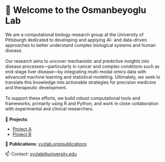 # 👋 Welcome to the Osmanbeyoglu Lab

We are a computational biology research group at the University of Pittsburgh dedicated to developing and applying AI- and data-driven approaches to better understand complex biological systems and human disease.<br><br>
Our research aims to uncover mechanistic and predictive insights into disease processes—particularly in cancer and complex conditions such as end-stage liver disease—by integrating multi-modal omics data with advanced machine learning and statistical modeling. Ultimately, we seek to translate this knowledge into actionable strategies for precision medicine and therapeutic development.<br><br>
To support these efforts, we build robust computational tools and frameworks, primarily using R and Python, and work in close collaboration with experimental and clinical researchers.<br><br>
🔬 **Projects**:
- [Project A](https://github.com/xyz/project-a)
- [Project B](https://github.com/xyz/project-b)

📄 **Publications**: [xyzlab.org/publications](https://xyzlab.org/publications)

📫 Contact: xyzlab@university.edu

